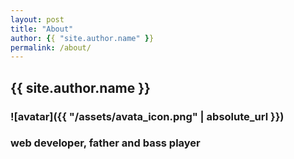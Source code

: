 ```yaml
---
layout: post
title: "About"
author: {{ "site.author.name" }}
permalink: /about/
---
```

## {{ site.author.name }}
### ![avatar]({{ "/assets/avata_icon.png" | absolute_url }})
### web developer, father and bass player
